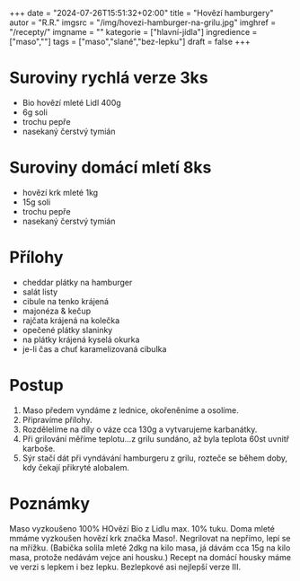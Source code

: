 
+++
date = "2024-07-26T15:51:32+02:00"
title = "Hovězí hamburgery"
autor = "R.R."
imgsrc = "/img/hovezi-hamburger-na-grilu.jpg"
imghref = "/recepty/"
imgname = ""
kategorie = ["hlavní-jídla"]
ingredience = ["maso",""]
tags = ["maso","slané","bez-lepku"]
draft = false
+++


# Suroviny rychlá verze 3ks 
- Bio hovězí mleté Lidl 400g
- 6g soli
- trochu pepře
- nasekaný čerstvý tymián

# Suroviny domácí mletí 8ks
- hovězí krk mleté 1kg
- 15g soli
- trochu pepře
- nasekaný čerstvý tymián

# Přílohy
- cheddar plátky na hamburger
- salát listy
- cibule na tenko krájená
- majonéza & kečup
- rajčata krájená na kolečka
- opečené plátky slaninky 
- na plátky krájená kyselá okurka 
- je-li čas a chuť karamelizovaná cibulka


# Postup
1. Maso předem vyndáme z lednice, okořeněníme a osolíme.
2. Připravíme přílohy.
3. Rozdělelíme na díly o váze cca 130g a vytvarujeme karbanátky. 
4. Při grilování měříme teplotu...z grilu sundáno, až byla teplota 60st uvnitř karboše.
5. Sýr stačí dát při vyndávání hamburgeru z grilu, rozteče se během doby, kdy čekají přikryté alobalem.

# Poznámky
Maso vyzkoušeno 100% HOvězí Bio z Lidlu max. 10% tuku. Doma mleté mmáme vyzkoušen hovězí krk značka Maso!. Negrilovat na nepřímo, lepí se na mřížku.
(Babička solila mleté 2dkg na kilo masa, já dávám cca 15g na kilo masa, protože nedávám vejce ani housku.) 
Recept na domácí housky máme ve verzi s lepkem i bez lepku. Bezlepkové asi nejlepší verze III.
<!-- --> 